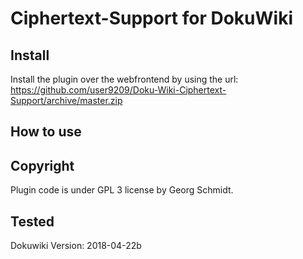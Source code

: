 Ciphertext-Support for DokuWiki
=======

Install
-------

Install the plugin over the webfrontend by using the url:  
https://github.com/user9209/Doku-Wiki-Ciphertext-Support/archive/master.zip


How to use
----------




Copyright
---------

Plugin code is under GPL 3 license by Georg Schmidt.  


Tested
------

Dokuwiki Version: 2018-04-22b

